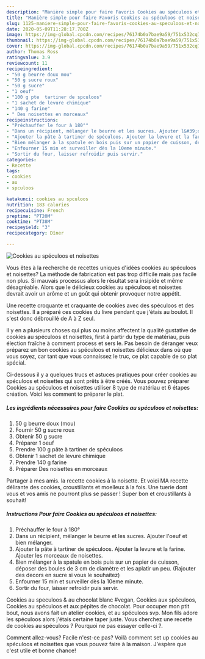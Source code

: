 ```yaml
---
description: "Manière simple pour faire Favoris Cookies au spéculoos et noisettes"
title: "Manière simple pour faire Favoris Cookies au spéculoos et noisettes"
slug: 1125-maniere-simple-pour-faire-favoris-cookies-au-speculoos-et-noisettes
date: 2020-05-09T11:28:17.700Z
image: https://img-global.cpcdn.com/recipes/76174b0a7bae9a59/751x532cq70/cookies-au-speculoos-et-noisettes-photo-principale-de-la-recette.jpg
thumbnail: https://img-global.cpcdn.com/recipes/76174b0a7bae9a59/751x532cq70/cookies-au-speculoos-et-noisettes-photo-principale-de-la-recette.jpg
cover: https://img-global.cpcdn.com/recipes/76174b0a7bae9a59/751x532cq70/cookies-au-speculoos-et-noisettes-photo-principale-de-la-recette.jpg
author: Thomas Ross
ratingvalue: 3.9
reviewcount: 11
recipeingredient:
- "50 g beurre doux mou"
- "50 g sucre roux"
- "50 g sucre"
- "1 oeuf"
- "100 g pte  tartiner de spculoos"
- "1 sachet de levure chimique"
- "140 g farine"
- " Des noisettes en morceaux"
recipeinstructions:
- "Préchauffer le four à 180°"
- "Dans un récipient, mélanger le beurre et les sucres. Ajouter l&#39;oeuf et bien mélanger."
- "Ajouter la pâte à tartiner de spéculoos. Ajouter la levure et la farine. Ajouter les morceaux de noisettes."
- "Bien mélanger à la spatule en bois puis sur un papier de cuisson, déposer des boules de 3 cm de diamètre et les aplatir un peu. (Rajouter des decors en sucre si vous le souhaitez)"
- "Enfourner 15 min et surveiller dès la 10eme minute."
- "Sortir du four, laisser refroidir puis servir."
categories:
- Recette
tags:
- cookies
- au
- spculoos

katakunci: cookies au spculoos 
nutrition: 183 calories
recipecuisine: French
preptime: "PT20M"
cooktime: "PT38M"
recipeyield: "3"
recipecategory: Dîner

---
```



![Cookies au spéculoos et noisettes](https://img-global.cpcdn.com/recipes/76174b0a7bae9a59/751x532cq70/cookies-au-speculoos-et-noisettes-photo-principale-de-la-recette.jpg)

Vous êtes à la recherche de recettes uniques d'idées cookies au spéculoos et noisettes? La méthode de fabrication est pas trop difficile mais pas facile non plus. Si mauvais processus alors le résultat sera insipide et même désagréable. Alors que le délicieux cookies au spéculoos et noisettes devrait avoir un arôme et un goût qui obtenir provoquer notre appétit.

Une recette croquante et craquante de cookies avec des spéculoos et des noisettes. Il a préparé ces cookies du livre pendant que j&#39;étais au boulot. Il s&#39;est donc débrouillé de A à Z seul.

Il y en a plusieurs choses qui plus ou moins affectent la qualité gustative de cookies au spéculoos et noisettes, first à partir du type de matériau, puis élection fraîche à comment process et sers le. Pas besoin de déranger veux préparez un bon cookies au spéculoos et noisettes délicieux dans où que vous soyez, car tant que vous connaissez le truc, ce plat capable de so plat spécial.


Ci-dessous il y a quelques trucs et astuces pratiques pour créer cookies au spéculoos et noisettes qui sont prêts à être créés. Vous pouvez préparer Cookies au spéculoos et noisettes utiliser 8 type de matériau et 6 étapes création. Voici les comment to préparer le plat.

<!--inarticleads1-->

##### Les ingrédients nécessaires pour faire Cookies au spéculoos et noisettes:

1.  50 g beurre doux (mou)
1. Fournir 50 g sucre roux
1. Obtenir 50 g sucre
1. Préparer 1 oeuf
1. Prendre 100 g pâte à tartiner de spéculoos
1. Obtenir 1 sachet de levure chimique
1. Prendre 140 g farine
1. Préparer  Des noisettes en morceaux


Partager à mes amis. la recette cookies à la noisette. Et voici MA recette délirante des cookies, croustillants et moelleux à la fois. Une tuerie dont vous et vos amis ne pourront plus se passer ! Super bon et croustillants à souhait! 

<!--inarticleads2-->

##### Instructions Pour faire Cookies au spéculoos et noisettes:

1. Préchauffer le four à 180°
1. Dans un récipient, mélanger le beurre et les sucres. Ajouter l&#39;oeuf et bien mélanger.
1. Ajouter la pâte à tartiner de spéculoos. Ajouter la levure et la farine. Ajouter les morceaux de noisettes.
1. Bien mélanger à la spatule en bois puis sur un papier de cuisson, déposer des boules de 3 cm de diamètre et les aplatir un peu. (Rajouter des decors en sucre si vous le souhaitez)
1. Enfourner 15 min et surveiller dès la 10eme minute.
1. Sortir du four, laisser refroidir puis servir.


Cookies au speculoos &amp; au chocolat blanc #vegan, Cookies aux spéculoos, Cookies au spéculoos et aux pépites de chocolat. Pour occuper mon ptit bout, nous avons fait un atelier cookies, et au spéculoos svp. Mon fils adore les spéculoos alors j&#39;étais certaine taper juste. Vous cherchez une recette de cookies au spéculoos ? Pourquoi ne pas essayer celle-ci ?. 


Comment allez-vous? Facile n'est-ce pas? Voilà comment set up cookies au spéculoos et noisettes que vous pouvez faire à la maison. J'espère que c'est utile et bonne chance!

